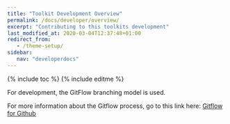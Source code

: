 ```yaml
---
title: "Toolkit Development Overview"
permalink: /docs/developer/overview/
excerpt: "Contributing to this toolkits development"
last_modified_at: 2020-03-04T12:37:48+01:00
redirect_from:
   - /theme-setup/
sidebar:
   nav: "developerdocs"
---
```

{% include toc %}
{% include editme %}

For development, the GitFlow branching model is used.

For more information about the Gitflow process, go to this link here:
[Gitflow for Github](https://datasift.github.io/gitflow/GitFlowForGitHub.html)
